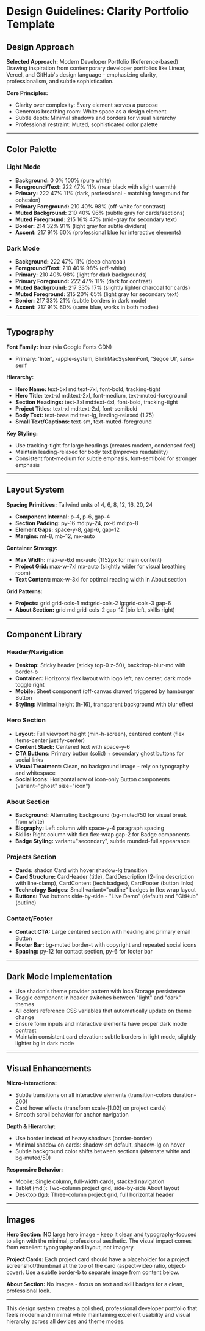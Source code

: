 # Design Guidelines: Clarity Portfolio Template

## Design Approach

**Selected Approach:** Modern Developer Portfolio (Reference-based)
Drawing inspiration from contemporary developer portfolios like Linear, Vercel, and GitHub's design language - emphasizing clarity, professionalism, and subtle sophistication.

**Core Principles:**
- Clarity over complexity: Every element serves a purpose
- Generous breathing room: White space as a design element
- Subtle depth: Minimal shadows and borders for visual hierarchy
- Professional restraint: Muted, sophisticated color palette

---

## Color Palette

### Light Mode
- **Background:** 0 0% 100% (pure white)
- **Foreground/Text:** 222 47% 11% (near black with slight warmth)
- **Primary:** 222 47% 11% (dark, professional - matching foreground for cohesion)
- **Primary Foreground:** 210 40% 98% (off-white for contrast)
- **Muted Background:** 210 40% 96% (subtle gray for cards/sections)
- **Muted Foreground:** 215 16% 47% (mid-gray for secondary text)
- **Border:** 214 32% 91% (light gray for subtle dividers)
- **Accent:** 217 91% 60% (professional blue for interactive elements)

### Dark Mode
- **Background:** 222 47% 11% (deep charcoal)
- **Foreground/Text:** 210 40% 98% (off-white)
- **Primary:** 210 40% 98% (light for dark backgrounds)
- **Primary Foreground:** 222 47% 11% (dark for contrast)
- **Muted Background:** 217 33% 17% (slightly lighter charcoal for cards)
- **Muted Foreground:** 215 20% 65% (light gray for secondary text)
- **Border:** 217 33% 21% (subtle borders in dark mode)
- **Accent:** 217 91% 60% (same blue, works in both modes)

---

## Typography

**Font Family:** Inter (via Google Fonts CDN)
- Primary: 'Inter', -apple-system, BlinkMacSystemFont, 'Segoe UI', sans-serif

**Hierarchy:**
- **Hero Name:** text-5xl md:text-7xl, font-bold, tracking-tight
- **Hero Title:** text-xl md:text-2xl, font-medium, text-muted-foreground
- **Section Headings:** text-3xl md:text-4xl, font-bold, tracking-tight
- **Project Titles:** text-xl md:text-2xl, font-semibold
- **Body Text:** text-base md:text-lg, leading-relaxed (1.75)
- **Small Text/Captions:** text-sm, text-muted-foreground

**Key Styling:**
- Use tracking-tight for large headings (creates modern, condensed feel)
- Maintain leading-relaxed for body text (improves readability)
- Consistent font-medium for subtle emphasis, font-semibold for stronger emphasis

---

## Layout System

**Spacing Primitives:** Tailwind units of 4, 6, 8, 12, 16, 20, 24
- **Component Internal:** p-4, p-6, gap-4
- **Section Padding:** py-16 md:py-24, px-6 md:px-8
- **Element Gaps:** space-y-8, gap-6, gap-12
- **Margins:** mt-8, mb-12, mx-auto

**Container Strategy:**
- **Max Width:** max-w-6xl mx-auto (1152px for main content)
- **Project Grid:** max-w-7xl mx-auto (slightly wider for visual breathing room)
- **Text Content:** max-w-3xl for optimal reading width in About section

**Grid Patterns:**
- **Projects:** grid grid-cols-1 md:grid-cols-2 lg:grid-cols-3 gap-6
- **About Section:** grid md:grid-cols-2 gap-12 (bio left, skills right)

---

## Component Library

### Header/Navigation
- **Desktop:** Sticky header (sticky top-0 z-50), backdrop-blur-md with border-b
- **Container:** Horizontal flex layout with logo left, nav center, dark mode toggle right
- **Mobile:** Sheet component (off-canvas drawer) triggered by hamburger Button
- **Styling:** Minimal height (h-16), transparent background with blur effect

### Hero Section
- **Layout:** Full viewport height (min-h-screen), centered content (flex items-center justify-center)
- **Content Stack:** Centered text with space-y-6
- **CTA Buttons:** Primary button (solid) + secondary ghost buttons for social links
- **Visual Treatment:** Clean, no background image - rely on typography and whitespace
- **Social Icons:** Horizontal row of icon-only Button components (variant="ghost" size="icon")

### About Section
- **Background:** Alternating background (bg-muted/50 for visual break from white)
- **Biography:** Left column with space-y-4 paragraph spacing
- **Skills:** Right column with flex flex-wrap gap-2 for Badge components
- **Badge Styling:** variant="secondary", subtle rounded-full appearance

### Projects Section
- **Cards:** shadcn Card with hover:shadow-lg transition
- **Card Structure:** CardHeader (title), CardDescription (2-line description with line-clamp), CardContent (tech badges), CardFooter (button links)
- **Technology Badges:** Small variant="outline" badges in flex wrap layout
- **Buttons:** Two buttons side-by-side - "Live Demo" (default) and "GitHub" (outline)

### Contact/Footer
- **Contact CTA:** Large centered section with heading and primary email Button
- **Footer Bar:** bg-muted border-t with copyright and repeated social icons
- **Spacing:** py-12 for contact section, py-6 for footer bar

---

## Dark Mode Implementation

- Use shadcn's theme provider pattern with localStorage persistence
- Toggle component in header switches between "light" and "dark" themes
- All colors reference CSS variables that automatically update on theme change
- Ensure form inputs and interactive elements have proper dark mode contrast
- Maintain consistent card elevation: subtle borders in light mode, slightly lighter bg in dark mode

---

## Visual Enhancements

**Micro-interactions:**
- Subtle transitions on all interactive elements (transition-colors duration-200)
- Card hover effects (transform scale-[1.02] on project cards)
- Smooth scroll behavior for anchor navigation

**Depth & Hierarchy:**
- Use border instead of heavy shadows (border-border)
- Minimal shadow on cards: shadow-sm default, shadow-lg on hover
- Subtle background color shifts between sections (alternate white and bg-muted/50)

**Responsive Behavior:**
- Mobile: Single column, full-width cards, stacked navigation
- Tablet (md:): Two-column project grid, side-by-side About layout
- Desktop (lg:): Three-column project grid, full horizontal header

---

## Images

**Hero Section:** NO large hero image - keep it clean and typography-focused to align with the minimal, professional aesthetic. The visual impact comes from excellent typography and layout, not imagery.

**Project Cards:** Each project card should have a placeholder for a project screenshot/thumbnail at the top of the card (aspect-video ratio, object-cover). Use a subtle border-b to separate image from content below.

**About Section:** No images - focus on text and skill badges for a clean, professional look.

---

This design system creates a polished, professional developer portfolio that feels modern and minimal while maintaining excellent usability and visual hierarchy across all devices and theme modes.